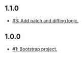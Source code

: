 ## 1.1.0
* [#3: Add patch and diffing logic.](https://github.com/haensl/mongo/issues/3)

## 1.0.0
* [#1: Bootstrap project.](https://github.com/haensl/mongo/issues/1)
